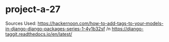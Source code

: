 # project-a-27

Sources Used:
https://hackernoon.com/how-to-add-tags-to-your-models-in-django-django-packages-series-1-4y1b32sf /n
https://django-taggit.readthedocs.io/en/latest/
